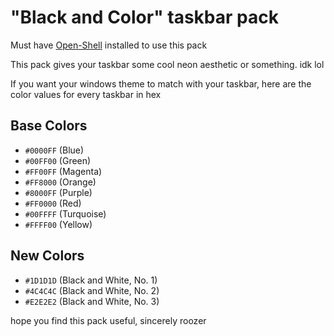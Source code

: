 # "Black and Color" taskbar pack
Must have [Open-Shell](https://github.com/Open-Shell/Open-Shell-Menu) installed to use this pack

This pack gives your taskbar some cool neon aesthetic or something. idk lol

If you want your windows theme to match with your taskbar, here are the color values for every taskbar in hex

## Base Colors
- `#0000FF` (Blue)
- `#00FF00` (Green)
- `#FF00FF` (Magenta)
- `#FF8000` (Orange)
- `#8000FF` (Purple)
- `#FF0000` (Red)
- `#00FFFF` (Turquoise)
- `#FFFF00` (Yellow)

## New Colors
- `#1D1D1D` (Black and White, No. 1)
- `#4C4C4C` (Black and White, No. 2)
- `#E2E2E2` (Black and White, No. 3)

hope you find this pack useful, sincerely roozer
